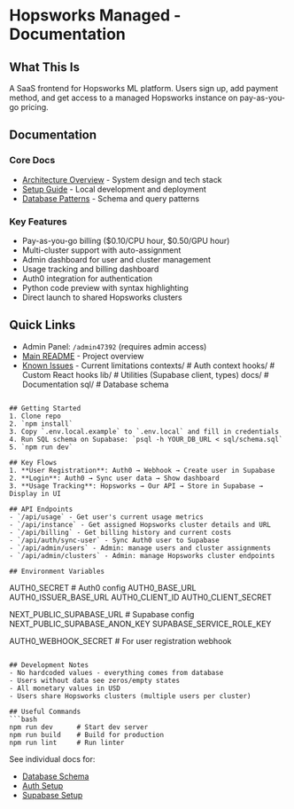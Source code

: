 # Hopsworks Managed - Documentation

## What This Is
A SaaS frontend for Hopsworks ML platform. Users sign up, add payment method, and get access to a managed Hopsworks instance on pay-as-you-go pricing.

## Documentation

### Core Docs
- [Architecture Overview](ARCHITECTURE.md) - System design and tech stack
- [Setup Guide](SETUP_GUIDE.md) - Local development and deployment
- [Database Patterns](DATABASE_PATTERNS.md) - Schema and query patterns

### Key Features
- Pay-as-you-go billing ($0.10/CPU hour, $0.50/GPU hour)
- Multi-cluster support with auto-assignment
- Admin dashboard for user and cluster management
- Usage tracking and billing dashboard
- Auth0 integration for authentication
- Python code preview with syntax highlighting
- Direct launch to shared Hopsworks clusters

## Quick Links
- Admin Panel: `/admin47392` (requires admin access)
- [Main README](../README.md) - Project overview
- [Known Issues](../KNOWN_ISSUES.md) - Current limitations
  contexts/       # Auth context
  hooks/          # Custom React hooks
  lib/            # Utilities (Supabase client, types)
docs/             # Documentation
sql/              # Database schema
```

## Getting Started
1. Clone repo
2. `npm install`
3. Copy `.env.local.example` to `.env.local` and fill in credentials
4. Run SQL schema on Supabase: `psql -h YOUR_DB_URL < sql/schema.sql`
5. `npm run dev`

## Key Flows
1. **User Registration**: Auth0 → Webhook → Create user in Supabase
2. **Login**: Auth0 → Sync user data → Show dashboard
3. **Usage Tracking**: Hopsworks → Our API → Store in Supabase → Display in UI

## API Endpoints
- `/api/usage` - Get user's current usage metrics
- `/api/instance` - Get assigned Hopsworks cluster details and URL
- `/api/billing` - Get billing history and current costs
- `/api/auth/sync-user` - Sync Auth0 user to Supabase
- `/api/admin/users` - Admin: manage users and cluster assignments
- `/api/admin/clusters` - Admin: manage Hopsworks cluster endpoints

## Environment Variables
```
AUTH0_SECRET          # Auth0 config
AUTH0_BASE_URL
AUTH0_ISSUER_BASE_URL
AUTH0_CLIENT_ID
AUTH0_CLIENT_SECRET

NEXT_PUBLIC_SUPABASE_URL     # Supabase config
NEXT_PUBLIC_SUPABASE_ANON_KEY
SUPABASE_SERVICE_ROLE_KEY

AUTH0_WEBHOOK_SECRET         # For user registration webhook
```

## Development Notes
- No hardcoded values - everything comes from database
- Users without data see zeros/empty states
- All monetary values in USD
- Users share Hopsworks clusters (multiple users per cluster)

## Useful Commands
```bash
npm run dev      # Start dev server
npm run build    # Build for production
npm run lint     # Run linter
```

See individual docs for:
- [Database Schema](./database.md)
- [Auth Setup](./auth.md)
- [Supabase Setup](./supabase-setup.md)